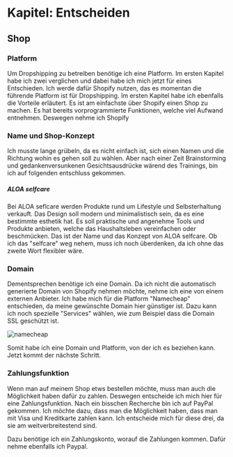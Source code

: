 # Kapitel: Entscheiden
## Shop
### Platform

Um Dropshipping zu betreiben benötige ich eine Platform. Im ersten Kapitel habe ich zwei verglichen und dabei habe ich mich jetzt für eines Entschieden. Ich werde dafür Shopify nutzen, das es momentan die führende Platform ist für Dropshipping. Im ersten Kapitel habe ich ebenfalls die Vorteile erläutert. Es ist am einfachste über Shopify einen Shop zu machen. Es hat bereits vorprogrammierte Funktionen, welche viel Aufwand entnehmen. Deswegen nehme ich Shopify
### Name und Shop-Konzept

Ich musste lange grübeln, da es nicht einfach ist, sich einen Namen und die Richtung wohin es gehen soll zu wählen. Aber nach einer Zeit Brainstorming und gedankenversunkenen Gesichtsausdrücke wärend des Trainings, bin ich auf folgenden entschluss gekommen.

##### ALOA selfcare

Bei ALOA seflcare werden Produkte rund um Lifestyle und Selbsterhaltung verkauft. Das Design soll modern und minimalistisch sein, da es eine bestimmte esthetik hat. Es soll praktische und angenehme Tools und Produkte anbieten, welche das Haushaltsleben vereinfachen oder beschmücken. Das ist der Name und das Konzept von ALOA selfcare. Ob ich das "selfcare" weg nehem, muss ich noch überdenken, da ich ohne das zweite Wort flexibler wäre.

### Domain

Dementsprechen benötige ich eine Domain. Da ich nicht die automatisch generierte Domain von Shopify nehmen möchte, nehme ich eine von einem externen Anbieter. Ich habe mich für die Platform "Namecheap" entschieden, da meine gewünschte Domain hier günstiger ist. Dazu kann ich noch spezielle "Services" wählen, wie zum Beispiel dass die Domain SSL geschützt ist.

![namecheap](https://user-images.githubusercontent.com/90186208/171422499-cae59511-60ed-4f2e-bcab-c9b8f9e79692.png)

Somit habe ich eine Domain und Platform, von der ich es beziehen kann. Jetzt kommt der nächste Schritt.

### Zahlungsfunktion

Wenn man auf meinem Shop etws bestellen möchte, muss man auch die Möglichkeit haben dafür zu zahlen. Deswegen entscheide ich mich hier für eine Zahlungsfunktion. Nach ein bisschen Recherche bin ich auf PayPal gekommen. Ich möchte dazu, dass man die Möglichkeit haben, dass man mit Visa und Kreditkarte zahlen kann. Ich entscheide mich für diese drei, da sie am weitverbreitestend sind.

Dazu benötige ich ein Zahlungskonto, worauf die Zahlungen kommen. Dafür nehme ebenfalls ich Paypal.

### 
